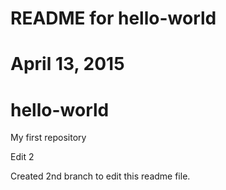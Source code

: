 # README for hello-world
# April 13, 2015

# hello-world
My first repository

Edit 2

Created 2nd branch to edit this readme file.

